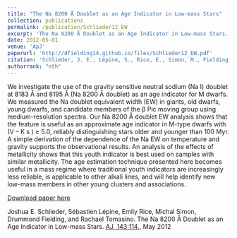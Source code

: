 ```yaml
---
title: "The Na 8200 Å Doublet as an Age Indicator in Low-mass Stars"
collection: publications
permalink: /publication/Schlieder12_EW
excerpt: 'The Na 8200 Å Doublet as an Age Indicator in Low-mass Stars.'
date: 2012-05-01
venue: 'ApJ'
paperurl: 'http://dfielding14.github.io/files/Schlieder12_EW.pdf'
citation: 'Schlieder, J. E., Lépine, S., Rice, E., Simon, M., Fielding, D., Tomasino, R. (2012). &quot;The Na 8200 Å Doublet as an Age Indicator in Low-mass Stars.&quot; <i>AJ, 143:114,</i>.'
authorrank: "nth"
---
```

We investigate the use of the gravity sensitive neutral sodium (Na I) doublet at 8183 Å and 8195 Å (Na 8200 Å doublet) as an age indicator for M dwarfs. We measured the Na doublet equivalent width (EW) in giants, old dwarfs, young dwarfs, and candidate members of the β Pic moving group using medium-resolution spectra. Our Na 8200 Å doublet EW analysis shows that the feature is useful as an approximate age indicator in M-type dwarfs with (V – K s ) ≥ 5.0, reliably distinguishing stars older and younger than 100 Myr. A simple derivation of the dependence of the Na EW on temperature and gravity supports the observational results. An analysis of the effects of metallicity shows that this youth indicator is best used on samples with similar metallicity. The age estimation technique presented here becomes useful in a mass regime where traditional youth indicators are increasingly less reliable, is applicable to other alkali lines, and will help identify new low-mass members in other young clusters and associations.


[Download paper here](http://dfielding14.github.io/files/Schlieder12_EW.pdf)

Joshua E. Schlieder, Sébastien Lépine, Emily Rice, Michal Simon, Drummond Fielding, and Rachael Tomasino. The Na 8200 Å Doublet as an Age Indicator in Low-mass Stars. [AJ, 143:114,](https://iopscience.iop.org/article/10.1088/0004-6256/143/5/114), May 2012
